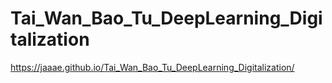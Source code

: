 # Tai_Wan_Bao_Tu_DeepLearning_Digitalization

https://jaaae.github.io/Tai_Wan_Bao_Tu_DeepLearning_Digitalization/
